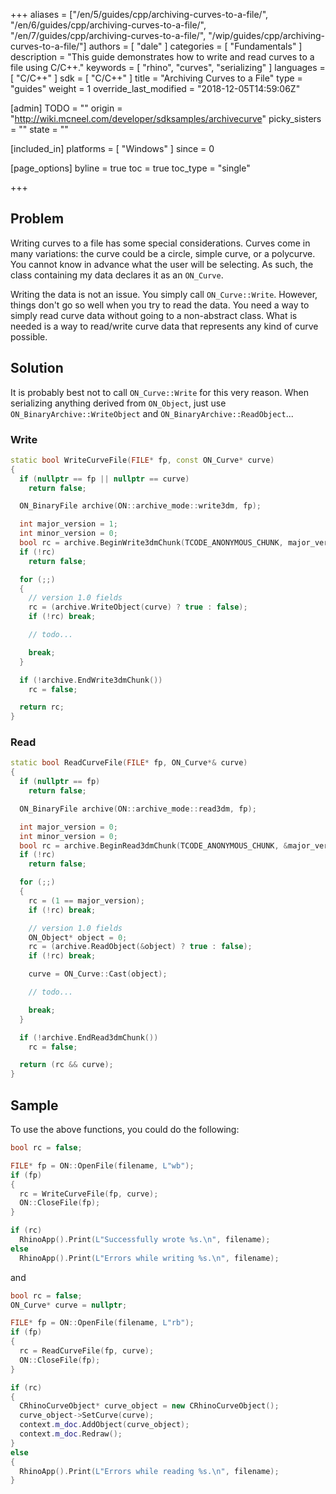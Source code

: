 +++
aliases = ["/en/5/guides/cpp/archiving-curves-to-a-file/", "/en/6/guides/cpp/archiving-curves-to-a-file/", "/en/7/guides/cpp/archiving-curves-to-a-file/", "/wip/guides/cpp/archiving-curves-to-a-file/"]
authors = [ "dale" ]
categories = [ "Fundamentals" ]
description = "This guide demonstrates how to write and read curves to a file using C/C++."
keywords = [ "rhino", "curves", "serializing" ]
languages = [ "C/C++" ]
sdk = [ "C/C++" ]
title = "Archiving Curves to a File"
type = "guides"
weight = 1
override_last_modified = "2018-12-05T14:59:06Z"

[admin]
TODO = ""
origin = "http://wiki.mcneel.com/developer/sdksamples/archivecurve"
picky_sisters = ""
state = ""

[included_in]
platforms = [ "Windows" ]
since = 0

[page_options]
byline = true
toc = true
toc_type = "single"

+++

 
## Problem

Writing curves to a file has some special considerations.  Curves come in many variations: the curve could be a circle, simple curve, or a polycurve.  You cannot know in advance what the user will be selecting.  As such, the class containing my data declares it as an `ON_Curve`.

Writing the data is not an issue.  You simply call `ON_Curve::Write`.  However, things don't go so well when you try to read the data.  You need a way to simply read curve data without going to a non-abstract class. What is needed is a way to read/write curve data that represents any kind of curve possible.

## Solution

It is probably best not to call `ON_Curve::Write` for this very reason.  When serializing anything derived from `ON_Object`, just use `ON_BinaryArchive::WriteObject` and `ON_BinaryArchive::ReadObject`...

### Write
```cpp
static bool WriteCurveFile(FILE* fp, const ON_Curve* curve)
{
  if (nullptr == fp || nullptr == curve)
    return false;

  ON_BinaryFile archive(ON::archive_mode::write3dm, fp);

  int major_version = 1;
  int minor_version = 0;
  bool rc = archive.BeginWrite3dmChunk(TCODE_ANONYMOUS_CHUNK, major_version, minor_version);
  if (!rc)
    return false;

  for (;;)
  {
    // version 1.0 fields
    rc = (archive.WriteObject(curve) ? true : false);
    if (!rc) break;

    // todo...

    break;
  }

  if (!archive.EndWrite3dmChunk())
    rc = false;

  return rc;
}
```

### Read

```cpp
static bool ReadCurveFile(FILE* fp, ON_Curve*& curve)
{
  if (nullptr == fp)
    return false;

  ON_BinaryFile archive(ON::archive_mode::read3dm, fp);

  int major_version = 0;
  int minor_version = 0;
  bool rc = archive.BeginRead3dmChunk(TCODE_ANONYMOUS_CHUNK, &major_version, &minor_version);
  if (!rc)
    return false;

  for (;;)
  {
    rc = (1 == major_version);
    if (!rc) break;

    // version 1.0 fields
    ON_Object* object = 0;
    rc = (archive.ReadObject(&object) ? true : false);
    if (!rc) break;

    curve = ON_Curve::Cast(object);

    // todo...

    break;
  }

  if (!archive.EndRead3dmChunk())
    rc = false;

  return (rc && curve);
}
```

## Sample

To use the above functions, you could do the following:

```cpp
bool rc = false;

FILE* fp = ON::OpenFile(filename, L"wb");
if (fp)
{
  rc = WriteCurveFile(fp, curve);
  ON::CloseFile(fp);
}

if (rc)
  RhinoApp().Print(L"Successfully wrote %s.\n", filename);
else
  RhinoApp().Print(L"Errors while writing %s.\n", filename);
```

and

```cpp
bool rc = false;
ON_Curve* curve = nullptr;

FILE* fp = ON::OpenFile(filename, L"rb");
if (fp)
{
  rc = ReadCurveFile(fp, curve);
  ON::CloseFile(fp);
}

if (rc)
{
  CRhinoCurveObject* curve_object = new CRhinoCurveObject();
  curve_object->SetCurve(curve);
  context.m_doc.AddObject(curve_object);
  context.m_doc.Redraw();
}
else
{
  RhinoApp().Print(L"Errors while reading %s.\n", filename);
}
```

